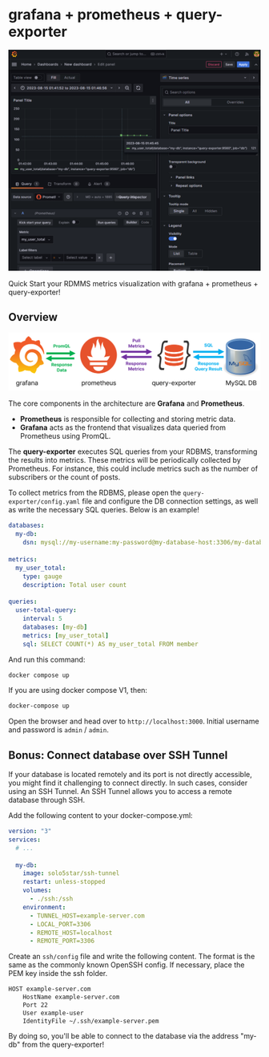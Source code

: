 # grafana + prometheus + query-exporter

![screenshot](./images/screenshot.png)

Quick Start your RDMMS metrics visualization with grafana + prometheus + query-exporter!

## Overview

![architecture](./images/architecture.png)

The core components in the architecture are **Grafana** and **Prometheus**.

* **Prometheus** is responsible for collecting and storing metric data.
* **Grafana** acts as the frontend that visualizes data queried from Prometheus using PromQL.

The **query-exporter** executes SQL queries from your RDBMS, transforming the results into metrics. These metrics will be periodically collected by Prometheus. For instance, this could include metrics such as the number of subscribers or the count of posts.

To collect metrics from the RDBMS, please open the `query-exporter/config.yaml` file and configure the DB connection settings, as well as write the necessary SQL queries. Below is an example!

```yaml
databases:
  my-db:
    dsn: mysql://my-username:my-password@my-database-host:3306/my-database

metrics:
  my_user_total:
    type: gauge
    description: Total user count

queries:
  user-total-query:
    interval: 5
    databases: [my-db]
    metrics: [my_user_total]
    sql: SELECT COUNT(*) AS my_user_total FROM member
```

And run this command:
```bash
docker compose up
```
If you are using docker compose V1, then:
```bash
docker-compose up
```

Open the browser and head over to `http://localhost:3000`. Initial username and password is `admin` / `admin`.


## Bonus: Connect database over SSH Tunnel

If your database is located remotely and its port is not directly accessible, you might find it challenging to connect directly. In such cases, consider using an SSH Tunnel. An SSH Tunnel allows you to access a remote database through SSH.

Add the following content to your docker-compose.yml:
```yaml
version: "3"
services:
  # ...

  my-db:
    image: solo5star/ssh-tunnel
    restart: unless-stopped
    volumes:
      - ./ssh:/ssh
    environment:
      - TUNNEL_HOST=example-server.com
      - LOCAL_PORT=3306
      - REMOTE_HOST=localhost
      - REMOTE_PORT=3306
```

Create an `ssh/config` file and write the following content. The format is the same as the commonly known OpenSSH config. If necessary, place the PEM key inside the ssh folder.

```
HOST example-server.com
    HostName example-server.com
    Port 22
    User example-user
    IdentityFile ~/.ssh/example-server.pem
```

By doing so, you'll be able to connect to the database via the address "my-db" from the query-exporter!
